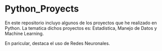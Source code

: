 # Python_Proyects

En este repositorio incluyo algunos de los proyectos que he realizado en Python. La tematica dichos proyectos es: Estadistica, Manejo de Datos y Machine Learning. 

En paricular, destaca el uso de Redes Neuronales. 

